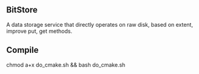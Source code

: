 ## BitStore
A data storage service that directly operates on raw disk, based on extent, improve put, get methods.
## Compile
chmod a+x do_cmake.sh && bash do_cmake.sh